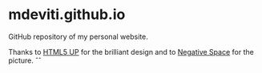 # mdeviti.github.io
GitHub repository of my personal website.

Thanks to [HTML5 UP](https://html5up.net/) for the brilliant design and to [Negative Space](https://www.pexels.com/@negativespace) for the picture. ˆˆ
